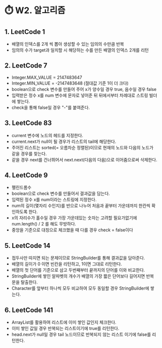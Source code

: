 ⏱️ W2. 알고리즘
=

## 1. LeetCode 1
- 배열의 인덱스를 2개 씩 뽑아 생성할 수 있는 임의의 수만큼 반복
- 임의의 수가 target과 일치할 시 해당하는 수를 만든 배열의 인덱스 2개를 리턴

## 2. LeetCode 7
- Integer.MAX_VALUE = 2147483647
- Integer.MIN_VALUE = -2147483648 (절대값 기준 1이 더 크다)
- boolean으로 check 변수를 만들어 주어 x가 양수일 경우 true, 음수일 경우 false
- 입력받은 정수 x를 num 변수에 문자로 넣어준 뒤 뒤에서부터 차례대로 스트링 빌더에 쌓는다.
- check을 통해 false일 경우 "-"를 붙여준다.

## 3. LeetCode 83
- current 변수에 노드의 헤드를 지정한다.
- current.next가 null이 될 경우가 리스트의 tail에 해당한다.
- 주어진 리스트는 sorted(= 오름차순 정렬된)이므로 현재의 노드와 다음의 노드가 같을 경우를 찾는다.
- 같을 경우 next를 건너뛰어서 next.next(다음의 다음)으로 이어줌으로써 삭제한다.


## 4. LeetCode 9
- 펠린드롬수
- boolean으로 check 변수를 만들어서 결과값을 담는다.
- 입력된 정수 x를 num이라는 스트링에 지정한다.
- num의 길이(몇자리 수인지)를 반으로 나누어 처음과 끝부터 가운데까지 한칸씩 확인하도록 한다.
- x의 자리수가 홀수일 경우 가장 가운데있는 숫자는 고려할 필요가없기에 num.length() / 2 를 해도 무방하다.
- 중앙을 기준으로 대칭으로 체크했을 때 다를 경우 check = false이다

## 5. LeetCode 14
- 접두사만 따지면 되는 문제이므로 StringBuilder를 통해 결과값을 담아준다.
- 배열의 길이가 0 이면 빈칸을 리턴하고, 1이면 그대로 리턴한다.
- 배열의 첫 단어를 기준으로 삼고 두번째부터 끝까지의 단어를 이와 비교한다.
- StringBuilder에 쌓인 알파벳의 개수가 배열의 가장 짧은 단어보다 길어지면 반복문을 탈출한다.
- Character를 앞부터 하나씩 모두 비교하여 모두 동일할 경우 StringBuilder에 쌓는다.

## 6. LeetCode 141
- ArrayList를 활용하여 리스트에 이미 쌓인 값인지 체크한다.
- 이미 쌓인 값일 경우 반복되는 리스트이기에 true를 리턴한다.
- head.next가 null일 경우 tail 노드이므로 반복되지 않는 리스트 이기에 false를 리턴한다.